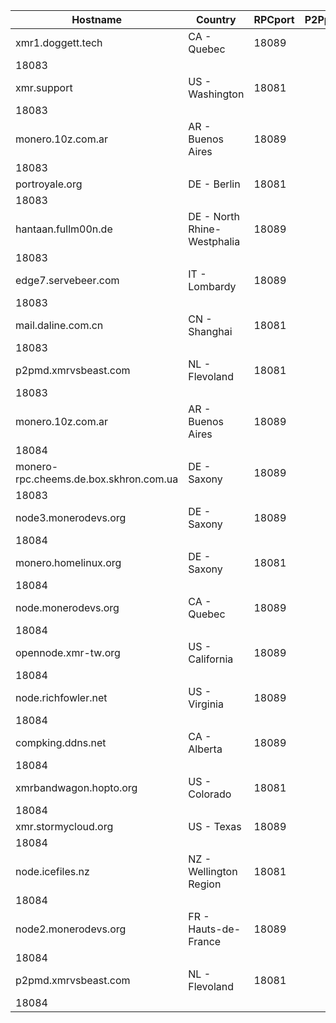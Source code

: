 Hostname | Country | RPCport | P2Pport
--- | --- | --- | ---
xmr1.doggett.tech | CA - Quebec | 18089
 | 18083
xmr.support | US - Washington | 18081
 | 18083
monero.10z.com.ar | AR - Buenos Aires | 18089
 | 18083
portroyale.org | DE - Berlin | 18081
 | 18083
hantaan.fullm00n.de | DE - North Rhine-Westphalia | 18089
 | 18083
edge7.servebeer.com | IT - Lombardy | 18089
 | 18083
mail.daline.com.cn | CN - Shanghai | 18081
 | 18083
p2pmd.xmrvsbeast.com | NL - Flevoland | 18081
 | 18083
monero.10z.com.ar | AR - Buenos Aires | 18089
 | 18084
monero-rpc.cheems.de.box.skhron.com.ua | DE - Saxony | 18089
 | 18083
node3.monerodevs.org | DE - Saxony | 18089
 | 18084
monero.homelinux.org | DE - Saxony | 18081
 | 18084
node.monerodevs.org | CA - Quebec | 18089
 | 18084
opennode.xmr-tw.org | US - California | 18089
 | 18084
node.richfowler.net | US - Virginia | 18089
 | 18084
compking.ddns.net | CA - Alberta | 18089
 | 18084
xmrbandwagon.hopto.org | US - Colorado | 18081
 | 18084
xmr.stormycloud.org | US - Texas | 18089
 | 18084
node.icefiles.nz | NZ - Wellington Region | 18081
 | 18084
node2.monerodevs.org | FR - Hauts-de-France | 18089
 | 18084
p2pmd.xmrvsbeast.com | NL - Flevoland | 18081
 | 18084
